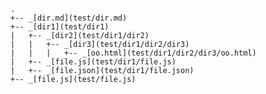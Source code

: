     .
    +-- _[dir.md](test/dir.md)
    +-- _[dir1](test/dir1)
    |	+-- _[dir2](test/dir1/dir2)
    |	|	+-- _[dir3](test/dir1/dir2/dir3)
    |	|	|	+-- _[oo.html](test/dir1/dir2/dir3/oo.html)
    |	+-- _[file.js](test/dir1/file.js)
    |	+-- _[file.json](test/dir1/file.json)
    +-- _[file.js](test/file.js)
    
